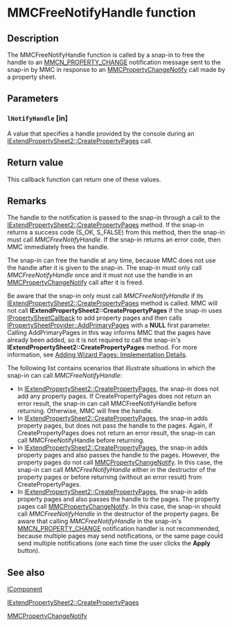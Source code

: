 # MMCFreeNotifyHandle function

## Description

The
MMCFreeNotifyHandle function is called by a snap-in to free the handle to an
[MMCN_PROPERTY_CHANGE](https://learn.microsoft.com/previous-versions/windows/desktop/mmc/mmcn-property-change) notification message sent to the snap-in by MMC in response to an
[MMCPropertyChangeNotify](https://learn.microsoft.com/windows/desktop/api/mmc/nf-mmc-mmcpropertychangenotify) call made by a property sheet.

## Parameters

### `lNotifyHandle` [in]

A value that specifies a handle provided by the console during an
[IExtendPropertySheet2::CreatePropertyPages](https://learn.microsoft.com/previous-versions/windows/desktop/legacy/aa814847(v=vs.85)) call.

## Return value

This callback function can return one of these values.

## Remarks

The handle to the notification is passed to the snap-in through a call to the
[IExtendPropertySheet2::CreatePropertyPages](https://learn.microsoft.com/previous-versions/windows/desktop/legacy/aa814847(v=vs.85)) method. If the snap-in returns a success code (S_OK, S_FALSE) from this method, then the snap-in must call
*MMCFreeNotifyHandle*. If the snap-in returns an error code, then MMC immediately frees the handle.

The snap-in can free the handle at any time, because MMC does not use the handle after it is given to the snap-in. The snap-in must only call
*MMCFreeNotifyHandle* once and it must not use the handle in an
[MMCPropertyChangeNotify](https://learn.microsoft.com/windows/desktop/api/mmc/nf-mmc-mmcpropertychangenotify) call after it is freed.

Be aware that the snap-in only must call
*MMCFreeNotifyHandle* if its
[IExtendPropertySheet2::CreatePropertyPages](https://learn.microsoft.com/previous-versions/windows/desktop/legacy/aa814847(v=vs.85)) method is called. MMC will not call **IExtendPropertySheet2::CreatePropertyPages** if the snap-in uses
[IPropertySheetCallback](https://learn.microsoft.com/windows/desktop/api/mmc/nn-mmc-ipropertysheetcallback) to add property pages and then calls [IPropertySheetProvider::AddPrimaryPages](https://learn.microsoft.com/windows/desktop/api/mmc/nf-mmc-ipropertysheetprovider-addprimarypages) with a **NULL** first parameter. Calling
AddPrimaryPages in this way informs MMC that the pages have already been added, so it is not required to call the snap-in's **IExtendPropertySheet2::CreatePropertyPages** method. For more information, see
[Adding Wizard Pages: Implementation Details](https://learn.microsoft.com/previous-versions/windows/desktop/mmc/adding-wizard-pages-implementation-details).

The following list contains scenarios that illustrate situations in which the snap-in can call
*MMCFreeNotifyHandle*:

* In [IExtendPropertySheet2::CreatePropertyPages](https://learn.microsoft.com/previous-versions/windows/desktop/legacy/aa814847(v=vs.85)), the snap-in does not add any property pages. If
  CreatePropertyPages does not return an error result, the snap-in can call
  MMCFreeNotifyHandle before returning. Otherwise, MMC will free the handle.
* In [IExtendPropertySheet2::CreatePropertyPages](https://learn.microsoft.com/previous-versions/windows/desktop/legacy/aa814847(v=vs.85)), the snap-in adds property pages, but does not pass the handle to the pages. Again, if
  CreatePropertyPages does not return an error result, the snap-in can call
  MMCFreeNotifyHandle before returning.
* In [IExtendPropertySheet2::CreatePropertyPages](https://learn.microsoft.com/previous-versions/windows/desktop/legacy/aa814847(v=vs.85)), the snap-in adds property pages and also passes the handle to the pages. However, the property pages do not call
  [MMCPropertyChangeNotify](https://learn.microsoft.com/windows/desktop/api/mmc/nf-mmc-mmcpropertychangenotify). In this case, the snap-in can call
  *MMCFreeNotifyHandle* either in the destructor of the property pages or before returning (without an error result) from
  CreatePropertyPages.
* In [IExtendPropertySheet2::CreatePropertyPages](https://learn.microsoft.com/previous-versions/windows/desktop/legacy/aa814847(v=vs.85)), the snap-in adds property pages and also passes the handle to the pages. The property pages call
  [MMCPropertyChangeNotify](https://learn.microsoft.com/windows/desktop/api/mmc/nf-mmc-mmcpropertychangenotify). In this case, the snap-in should call
  *MMCFreeNotifyHandle* in the destructor of the property pages. Be aware that calling
  *MMCFreeNotifyHandle* in the snap-in's [MMCN_PROPERTY_CHANGE](https://learn.microsoft.com/previous-versions/windows/desktop/mmc/mmcn-property-change) notification handler is not recommended, because multiple pages may send notifications, or the same page could send multiple notifications (one each time the user clicks the **Apply** button).

## See also

[IComponent](https://learn.microsoft.com/windows/desktop/api/mmc/nn-mmc-icomponent)

[IExtendPropertySheet2::CreatePropertyPages](https://learn.microsoft.com/previous-versions/windows/desktop/legacy/aa814847(v=vs.85))

[MMCPropertyChangeNotify](https://learn.microsoft.com/windows/desktop/api/mmc/nf-mmc-mmcpropertychangenotify)